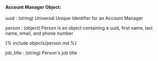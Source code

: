 #### Account Manager Object:

uuid
: (string) Universal Unique Identifier for an Account Manager

person
: (object) Person is an object containing a uuid, first name, last name, email, and phone number

{% include objects/person.md %}

job_title
: (string) Person's job title

<!--
job_title
:(string) Job title of the contact.
-->